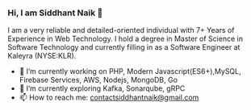 ### Hi, I am Siddhant Naik 👋

I am a very reliable and detailed-oriented individual with 7+ Years of Experience in Web Technology. I hold a degree in Master of Science in Software Technology and currently filling in as a Software Engineer at Kaleyra (NYSE:KLR).

- 🔭 I’m currently working on PHP, Modern Javascript(ES6+),MySQL, Firebase Services, AWS, Nodejs, MongoDB, Go
- 🌱 I’m currently exploring Kafka, Sonarqube, gRPC 
- 📫 How to reach me: contactsiddhantnaik@gmail.com
